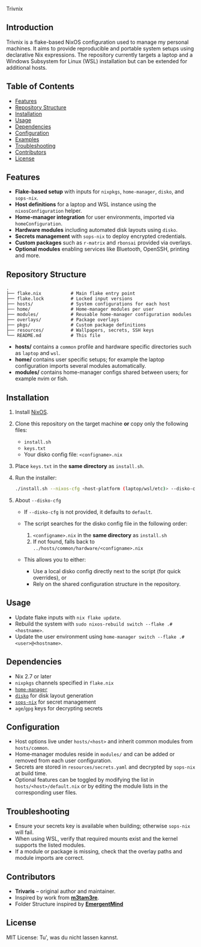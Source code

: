  Trivnix

## Introduction

Trivnix is a flake-based NixOS configuration used to manage my personal machines. It aims to provide reproducible and portable system setups using declarative Nix expressions. The repository currently targets a laptop and a Windows Subsystem for Linux (WSL) installation but can be extended for additional hosts.

## Table of Contents
- [Features](#features)
- [Repository Structure](#repository-structure)
- [Installation](#installation)
- [Usage](#usage)
- [Dependencies](#dependencies)
- [Configuration](#configuration)
- [Examples](#examples)
- [Troubleshooting](#troubleshooting)
- [Contributors](#contributors)
- [License](#license)

## Features
- **Flake-based setup** with inputs for `nixpkgs`, `home-manager`, `disko`, and `sops-nix`.
- **Host definitions** for a laptop and WSL instance using the `nixosConfiguration` helper.
- **Home‑manager integration** for user environments, imported via `homeConfiguration`.
- **Hardware modules** including automated disk layouts using `disko`.
- **Secrets management** with `sops-nix` to deploy encrypted credentials.
- **Custom packages** such as `r-matrix` and `rbonsai` provided via overlays.
- **Optional modules** enabling services like Bluetooth, OpenSSH, printing and more.

## Repository Structure
```
.
├── flake.nix           # Main flake entry point
├── flake.lock          # Locked input versions
├── hosts/              # System configurations for each host
├── home/               # Home-manager modules per user
├── modules/            # Reusable home-manager configuration modules
├── overlays/           # Package overlays
├── pkgs/               # Custom package definitions
├── resources/          # Wallpapers, secrets, SSH keys
└── README.md           # This file
```

- **hosts/** contains a `common` profile and hardware specific directories such as `laptop` and `wsl`.
- **home/** contains user specific setups; for example the laptop configuration imports several modules automatically.
- **modules/** contains home-manager configs shared between users; for example nvim or fish.

## Installation

1. Install [NixOS](https://nixos.org/download.html).

2. Clone this repository on the target machine **or** copy only the following files:
   - `install.sh`
   - `keys.txt`
   - Your disko config file: `<configname>.nix`

3. Place `keys.txt` in the **same directory** as `install.sh`.

4. Run the installer:

   ```bash
   ./install.sh --nixos-cfg <host-platform (laptop/wsl/etc)> --disko-cfg <configname>
   ```
5. About `--disko-cfg`
    - If `--disko-cfg` is not provided, it defaults to `default`.

    - The script searches for the disko config file in the following order:
        1. `<configname>.nix` in the **same directory** as `install.sh`
        2. If not found, falls back to `../hosts/common/hardware/<configname>.nix`

    - This allows you to either:
        - Use a local disko config directly next to the script (for quick overrides), or  
        - Rely on the shared configuration structure in the repository.

## Usage
- Update flake inputs with `nix flake update`.
- Rebuild the system with `sudo nixos-rebuild switch --flake .#<hostname>`.
- Update the user environment using `home-manager switch --flake .#<user>@<hostname>`.

## Dependencies
- Nix 2.7 or later
- `nixpkgs` channels specified in `flake.nix`
- [`home-manager`](https://github.com/nix-community/home-manager)
- [`disko`](https://github.com/nix-community/disko) for disk layout generation
- [`sops-nix`](https://github.com/Mic92/sops-nix) for secret management
- `age`/`gpg` keys for decrypting secrets

## Configuration
- Host options live under `hosts/<host>` and inherit common modules from `hosts/common`.
- Home‑manager modules reside in `modules/` and can be added or removed from each user configuration.
- Secrets are stored in `resources/secrets.yaml` and decrypted by `sops-nix` at build time.
- Optional features can be toggled by modifying the list in `hosts/<host>/default.nix` or by editing the module lists in the corresponding user files.

## Troubleshooting
- Ensure your secrets key is available when building; otherwise `sops-nix` will fail.
- When using WSL, verify that required mounts exist and the kernel supports the listed modules.
- If a module or package is missing, check that the overlay paths and module imports are correct.

## Contributors
- **Trivaris** – original author and maintainer.
- Inspired by work from [**m3tam3re**](https://www.youtube.com/watch?v=43VvFgPsPtY&list=PLCQqUlIAw2cCuc3gRV9jIBGHeekVyBUnC).
- Folder Structure inspired by [**EmergentMind**](https://github.com/EmergentMind/nix-config)

## License
MIT License: Tu', was du nicht lassen kannst.